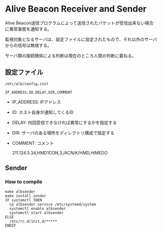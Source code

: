 # Alive Beacon Receiver and Sender

Alive Beacon送信プログラムによって送信されたパケットが受信出来ない場合に異常事態を通知する。

監視対象となるサーバは、設定ファイルに設定されたもので、それ以外のサーバからの信号は無視する。

サーバ類の接続関係による判断は現在のところ人間の判断に委ねる。

## 設定ファイル

    /etc/alb/config.init
    
    IP_ADDRESS,ID,DELAY,DIR,COMMENT

 - IP_ADDRESS: IPアドレス
 - ID: ホスト自身が通知してくるID
 - DELAY: 何回受信できなければ異常にするかを指定する
 - DIR: サーバのある場所をディレクトリ構成で指定する
 - COMMENT: コメント

    211.124.5.34,HMD1CON,3,/ACN/K/HMD,HIMEDO


## Sender

### How to compile

    make albsender
    make install.sender
    IF systemctl THEN
      cp albsender.service /etc/systemd/system
      systemctl enable albsender
      systemctl start albsender
    ELSE
      /etc/rc.d/init.d/*****
    ENDIF



